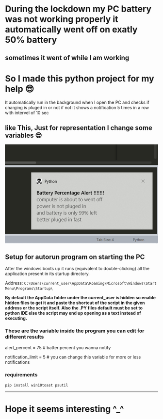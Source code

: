 # During the lockdown my PC battery was not working properly it automatically went off on exatly 50% battery
## sometimes it went of while I am working  

# So I made this python project for my help 😎

It automatically run in the background when I open the PC and checks if charging is pluged in or not 
if not it shows a notification 5 times in a row with intervel of 10 sec 

## like This, Just for representation I change some variables 😎
<img src='https://github.com/rishabhjainfinal/some_random_projects/blob/main/desktop_notification/example.png'>

## Setup for autorun program on starting the PC
After the windows boots up it runs (equivalent to double-clicking) all the application present in its startup directory.

Address:
`C:\Users\current_user\AppData\Roaming\Microsoft\Windows\Start Menu\Programs\Startup\`

**By default the AppData folder under the current_user is hidden so enable hidden files to get it and paste the shortcut of the script in the given address or the script itself. Also the .PY files default must be set to python IDE else the script may end up opening as a text instead of executing.**

### These are the variable inside the program you can edit for different results 
alert_percent = 75    # batter percent you wanna notify

notification_limit = 5  # you can change this variable for more or less notifications

### requirements 
```
pip install win10toast psutil
```
------------
# Hope it seems interesting ^_^
